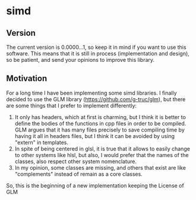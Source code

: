 # simd

## Version
The current version is 0.0000...1, so keep it in mind if you want to use this software. This means that it is still in process (implementation and design), so be patient, and send your opinions to improve this library. 

## Motivation
For a long time I have been implementing some simd libraries.
I finally decided to use the GLM library (https://github.com/g-truc/glm), but there are some things that I prefer to implement  differently:
1) It only has headers, which at first is charming, but I think it is better to define the bodies of the functions in cpp files in order to be compiled. GLM argues that it has many files precisely to save compiling time by having it all in headers files, but I think it can be avoided by using "extern" in templates.
2) In spite of being centered in glsl, it is true that it allows to easily change to other systems like hlsl, but also, I would prefer that the names of the classes, also respect other system nomenclature.
3) In my opinion, some classes are missing, and others that exist are like "complements" instead of remain as a core classes.

So, this is the beginning of a new implementation keeping the License of GLM
